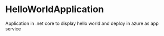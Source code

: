 # HelloWorldApplication
Application in .net core to display hello world and deploy in azure as app service

